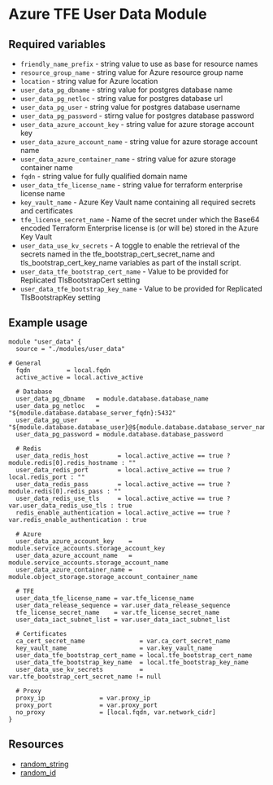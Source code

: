 # Azure TFE User Data Module

## Required variables

- `friendly_name_prefix` - string value to use as base for resource names
- `resource_group_name` - string value for Azure resource group name
- `location` - string value for Azure location
- `user_data_pg_dbname` - string value for postgres database name
- `user_data_pg_netloc` - string value for postgres database url
- `user_data_pg_user` - string value for postgres database username
- `user_data_pg_password` - stirng value for postgres database password
- `user_data_azure_account_key` - string value for azure storage
  account key
- `user_data_azure_account_name` - string value for azure storage
  account name
- `user_data_azure_container_name` - string value for azure storage
  container name
- `fqdn` - string value for fully qualified domain name
- `user_data_tfe_license_name` - string value for terraform enterprise
  license name
- `key_vault_name` - Azure Key Vault name containing all required
  secrets and certificates
- `tfe_license_secret_name` - Name of the secret under which the Base64
  encoded Terraform Enterprise license is (or will be) stored in the
  Azure Key Vault
- `user_data_use_kv_secrets` - A toggle to enable the retrieval of the
  secrets named in the tfe_bootstrap_cert_secret_name and
  tls_bootstrap_cert_key_name variables as part of the install script.
- `user_data_tfe_bootstrap_cert_name` - Value to be provided for
  Replicated TlsBootstrapCert setting
- `user_data_tfe_bootstrap_key_name` - Value to be provided for
  Replicated TlsBootstrapKey setting

## Example usage

```hcl
module "user_data" {
  source = "./modules/user_data"

# General
  fqdn          = local.fqdn
  active_active = local.active_active

  # Database
  user_data_pg_dbname   = module.database.database_name
  user_data_pg_netloc   = "${module.database.database_server_fqdn}:5432"
  user_data_pg_user     = "${module.database.database_user}@${module.database.database_server_name}"
  user_data_pg_password = module.database.database_password

  # Redis
  user_data_redis_host        = local.active_active == true ? module.redis[0].redis_hostname : ""
  user_data_redis_port        = local.active_active == true ? local.redis_port : ""
  user_data_redis_pass        = local.active_active == true ? module.redis[0].redis_pass : ""
  user_data_redis_use_tls     = local.active_active == true ? var.user_data_redis_use_tls : true
  redis_enable_authentication = local.active_active == true ? var.redis_enable_authentication : true

  # Azure
  user_data_azure_account_key    = module.service_accounts.storage_account_key
  user_data_azure_account_name   = module.service_accounts.storage_account_name
  user_data_azure_container_name = module.object_storage.storage_account_container_name

  # TFE
  user_data_tfe_license_name = var.tfe_license_name
  user_data_release_sequence = var.user_data_release_sequence
  tfe_license_secret_name    = var.tfe_license_secret_name
  user_data_iact_subnet_list = var.user_data_iact_subnet_list

  # Certificates
  ca_cert_secret_name               = var.ca_cert_secret_name
  key_vault_name                    = var.key_vault_name
  user_data_tfe_bootstrap_cert_name = local.tfe_bootstrap_cert_name
  user_data_tfe_bootstrap_key_name  = local.tfe_bootstrap_key_name
  user_data_use_kv_secrets          = var.tfe_bootstrap_cert_secret_name != null

  # Proxy
  proxy_ip               = var.proxy_ip
  proxy_port             = var.proxy_port
  no_proxy               = [local.fqdn, var.network_cidr]
}
```

## Resources

- [random_string](https://registry.terraform.io/providers/hashicorp/random/latest/docs/resources/string)
- [random_id](https://registry.terraform.io/providers/hashicorp/random/latest/docs/resources/id)
